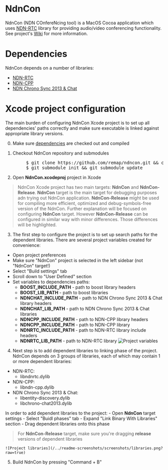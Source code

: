 NdnCon
======

NdnCon (NDN COnfereNcing tool) is a MacOS Cocoa application which uses [NDN-RTC](https://github.com/remap/ndnrtc) library for providing audio/video conferencing functionality. 
See project's [Wiki](https://github.com/remap/ndncon/wiki) for more information.

Dependencies
===
NdnCon depends on a number of libraries:
- [NDN-RTC](https://github.com/remap/ndnrtc)
- [NDN-CPP](https://github.com/named-data/ndn-cpp)
- [NDN Chrono Sync 2013 & Chat](https://github.com/zhehaowang/ConferenceDiscovery)

Xcode project configuration
===
The main burden of configuring NdnCon Xcode project is to set up all dependencies' paths correctly and make sure executable is linked against appropriate library versions. 

0. Make sure [dependencies](#dependencies) are checked out and compiled
1. Checkout NdnCon repository and submodules

    <pre>
        $ git clone https://github.com/remap/ndncon.git && cd ndncon
        $ git submodule init && git submodule update</pre>

2. Open **NdnCon.xcodeproj** project in Xcode
> NdnCon Xcode project has two main targets: **NdnCon** and **NdnCon-Release**.
> **NdnCon** target is the main target for debugging purposes adn trying out NdnCon application. **NdnCon-Release** might be used for compiling more efficient, optimized and debug-symbols-free version of the NdnCon.
> Further explanation will be focused on configuring **NdnCon** target. However **NdnCon-Release** can be configured in similar way with minor differences. Those differences will be highlighted.

3. The first step to configure the project is to set up search paths for the dependent libraries. There are several project variables created for convenience:
  - Open project preferences
  - Make sure "NdnCon" project is selected in the left sidebar (not "NdnCon" target!)
  - Select "Build settings" tab
  - Scroll down to "User Defined" section
  - Set variables to dependencies paths:
    - **BOOST_INCLUDE_PATH** - path to boost library headers
    - **BOOST_LIB_PATH** - path to boost libraries
    - **NDNCHAT_INCLUDE_PATH** - path to NDN Chrono Sync 2013 & Chat library headers
    - **NDNCHAT_LIB_PATH** - path to NDN Chrono Sync 2013 & Chat libraries
    - **NDNCPP_INCLUDE_PATH** - path to NDN-CPP library headers
    - **NDNCPP_INCLUDE_PATH** - path to NDN-CPP library
    - **NDNRTC_INCLUDE_PATH** - path to NDN-RTC library include headers
    - **NDNRTC_LIB_PATH** - path to NDN-RTC library
    ![Project variables](/../readme-screenshots/screenshots/variables.png?raw=true)

4. Next step is to add dependent libraries to linking phase of the project. NdnCon depends on 3 groups of libraries, each of which may contain 1 or more dependent libraries:
  - NDN-RTC:
    - libndnrtc.dylib
  - NDN-CPP:
    - libndn-cpp.dylib
  - NDN Chrono Sync 2013 & Chat:
    - libentity-discovery.dylib
    - libchrono-chat2013.dylib
  
  In order to add dependent libraries to the project:
    - Open **NdnCon** target settings
    - Select "Buidl phases" tab
    - Expand "Link Binary With Libraries" section
    - Drag dependent libraries onto this phase
> For **NdnCon-Release** target, make sure you're dragging **release** versions of dependent libraries

    ![Project libraries](/../readme-screenshots/screenshots/libraries.png?raw=true)

5. Build NdnCon by pressing "Command + B"
  













